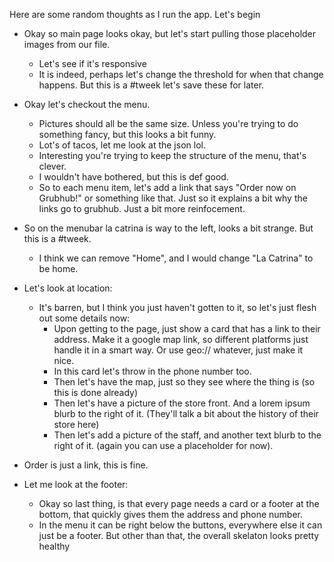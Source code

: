 Here are some random thoughts as I run the app.
Let's begin

* Okay so main page looks okay, but let's start pulling those placeholder images from our file.
	* Let's see if it's responsive 
	* It is indeed, perhaps let's change the threshold for when that change happens. But this is a #tweek let's save these for later.

* Okay let's checkout the menu.
	* Pictures should all be the same size. Unless you're trying to do something fancy, but this looks a bit funny.
	* Lot's of tacos, let me look at the json lol. 
	* Interesting you're trying to keep the structure of the menu, that's clever.
	* I wouldn't have bothered, but this is def good.
	* So to each menu item, let's add a link that says "Order now on Grubhub!" or something like that. Just so it explains a bit why the links go to grubhub. Just a bit more reinfocement.

* So on the menubar la catrina is way to the left, looks a bit strange. But this is a #tweek.
	* I think we can remove "Home", and I would change "La Catrina" to be home.

* Let's look at location: 
	* It's barren, but I think you just haven't gotten to it, so let's just flesh out some details now:
		* Upon getting to the page, just show a card that has a link to their address. Make it a google map link, so different platforms just handle it in a smart way. Or use geo:// whatever, just make it nice.
		* In this card let's throw in the phone number too.
		* Then let's have the map, just so they see where the thing is (so this is done already)
		* Then let's have a picture of the store front. And a lorem ipsum blurb to the right of it. (They'll talk a bit about the history of their store here)
		* Then let's add a picture of the staff, and another text blurb to the right of it. (again you can use a placeholder for now).

* Order is just a link, this is fine. 

* Let me look at the footer:
	* Okay so last thing, is that every page needs a card or a footer at the bottom, that quickly gives them the address and phone number.
	* In the menu it can be right below the buttons, everywhere else it can just be a footer. But other than that, the overall skelaton looks pretty healthy
